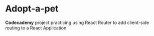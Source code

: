 # Adopt-a-pet

<b>Codecademy</b> project practicing using React Router to add client-side routing to a React Application.
